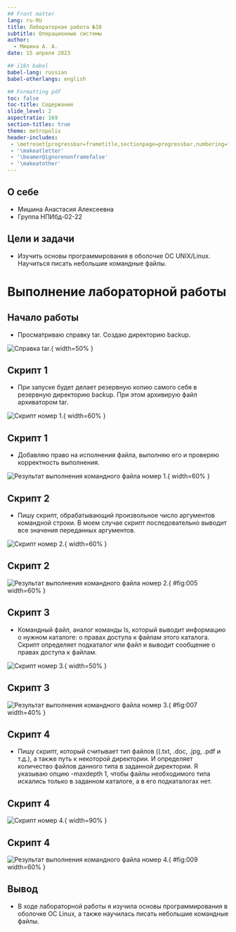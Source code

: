 ```yaml
---
## Front matter
lang: ru-RU
title: Лабораторная работа №10
subtitle: Операционные системы
author:
  - Мишина А. А.
date: 15 апреля 2023

## i18n babel
babel-lang: russian
babel-otherlangs: english

## Formatting pdf
toc: false
toc-title: Содержание
slide_level: 2
aspectratio: 169
section-titles: true
theme: metropolis
header-includes:
 - \metroset{progressbar=frametitle,sectionpage=progressbar,numbering=fraction}
 - '\makeatletter'
 - '\beamer@ignorenonframefalse'
 - '\makeatother'
---
```


## О себе

- Мишина Анастасия Алексеевна
- Группа НПИбд-02-22

## Цели и задачи

- Изучить основы программирования в оболочке ОС UNIX/Linux. Научиться писать небольшие командные файлы.

# Выполнение лабораторной работы

## Начало работы

- Просматриваю справку tar. Создаю директорию backup. 

![Справка tar.](image/fig1.png){ width=50% }

## Скрипт 1

- При запуске будет делает резервную копию самого себя в резервную директорию backup. При этом архивирую файл архиватором tar.

![Скрипт номер 1.](image/fig2.png){ width=60% }

## Скрипт 1

- Добавляю право на исполнения файла, выполняю его и проверяю корректность выполнения. 

![Результат выполнения командного файла номер 1.](image/fig3.png){ width=60% }

## Скрипт 2
 - Пишу скрипт, обрабатывающий произвольное число аргументов командной строки. В моем случае скрипт последовательно выводит все значения переданных аргументов.
 
 ![Скрипт номер 2.](image/fig4.png){ width=60% }

## Скрипт 2

![Результат выполнения командного файла номер 2.](image/fig5.png){ #fig:005 width=60% }

## Скрипт 3

- Командный файл, аналог команды ls, который выводит информацию о нужном каталоге: о правах доступа к файлам этого каталога. Скрипт определяет подкаталог или файл и выводит сообщение о правах доступа к файлам.

![Скрипт номер 3.](image/fig6.png){ width=50% }

## Скрипт 3

![Результат выполнения командного файла номер 3.](image/fig7.png){ #fig:007 width=40% }

## Скрипт 4

- Пишу скрипт, который считывает тип файлов ((.txt, .doc, .jpg, .pdf и т.д.), а также путь к некоторой директории. И определяет количество файлов данного типа в заданной директории. Я указываю опцию -maxdepth 1, чтобы файлы необходимого типа искались только в заданном каталоге, а в его подкаталогах нет.

## Скрипт 4

![Скрипт номер 4.](image/fig8.png){ width=90% }

## Скрипт 4

![Результат выполнения командного файла номер 4.](image/fig9.png){ #fig:009 width=60% }

## Вывод

- В ходе лабораторной работы я изучила основы программирования в оболочке ОС Linux, а также научилась писать небольшие командные файлы.
